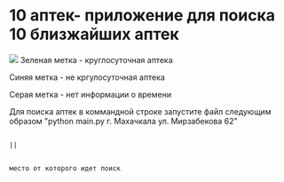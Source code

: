 # 10 аптек- приложение для поиска 10 близжайших аптек
<img src="https://downloader.disk.yandex.ru/preview/eed99211a99c5f859e5806c81e74109785b2e2cfa44e8293081805ca70d83f4c/621ea915/vzYwle40pa4rWhlD6NOLrUgnwopx8XwQ12HgCIP6cHKM2q_K1ti_AtQdNWHbgF1H6c92uI9Ii1tmXgre2jEv9g%3D%3D?uid=0&filename=2022-03-01_22-08-09.png&disposition=inline&hash=&limit=0&content_type=image%2Fpng&owner_uid=0&tknv=v2&size=2048x2048">
Зеленая метка - круглосуточная аптека

Синяя метка - не кргулосуточная аптека

Серая метка - нет информации о времени

Для поиска аптек в коммандной строке запустите файл следующим образом "python main.py г. Махачкала ул. Мирзабекова 62"

                                                                                                   ||
                                                                                                   
                                                                                        место от которого идет поиск
